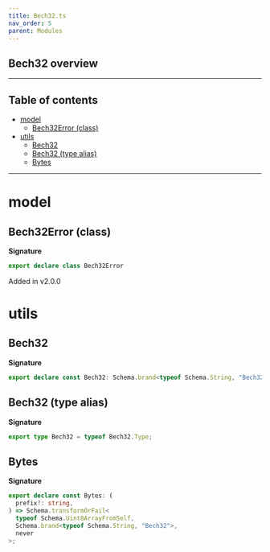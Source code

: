 ```yaml
---
title: Bech32.ts
nav_order: 5
parent: Modules
---
```


## Bech32 overview

---

<h2 class="text-delta">Table of contents</h2>

- [model](#model)
  - [Bech32Error (class)](#bech32error-class)
- [utils](#utils)
  - [Bech32](#bech32)
  - [Bech32 (type alias)](#bech32-type-alias)
  - [Bytes](#bytes)

---

# model

## Bech32Error (class)

**Signature**

```ts
export declare class Bech32Error
```

Added in v2.0.0

# utils

## Bech32

**Signature**

```ts
export declare const Bech32: Schema.brand<typeof Schema.String, "Bech32">;
```

## Bech32 (type alias)

**Signature**

```ts
export type Bech32 = typeof Bech32.Type;
```

## Bytes

**Signature**

```ts
export declare const Bytes: (
  prefix?: string,
) => Schema.transformOrFail<
  typeof Schema.Uint8ArrayFromSelf,
  Schema.brand<typeof Schema.String, "Bech32">,
  never
>;
```

